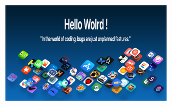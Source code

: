   <img align="left" width="6000" height="300" src="https://github.com/Kyzel-W/Kyzel-W/blob/29176738c2e026c8674df96de7d276a09622766a/banner.png">
